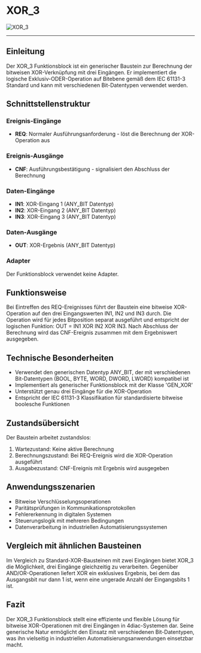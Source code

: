# XOR_3

![XOR_3](https://user-images.githubusercontent.com/116869307/214143735-3c0a538b-d39a-47e0-9cd3-1602d3640896.png)

* * * * * * * * * *
## Einleitung
Der XOR_3 Funktionsblock ist ein generischer Baustein zur Berechnung der bitweisen XOR-Verknüpfung mit drei Eingängen. Er implementiert die logische Exklusiv-ODER-Operation auf Bitebene gemäß dem IEC 61131-3 Standard und kann mit verschiedenen Bit-Datentypen verwendet werden.

## Schnittstellenstruktur

### **Ereignis-Eingänge**
- **REQ**: Normaler Ausführungsanforderung - löst die Berechnung der XOR-Operation aus

### **Ereignis-Ausgänge**
- **CNF**: Ausführungsbestätigung - signalisiert den Abschluss der Berechnung

### **Daten-Eingänge**
- **IN1**: XOR-Eingang 1 (ANY_BIT Datentyp)
- **IN2**: XOR-Eingang 2 (ANY_BIT Datentyp)  
- **IN3**: XOR-Eingang 3 (ANY_BIT Datentyp)

### **Daten-Ausgänge**
- **OUT**: XOR-Ergebnis (ANY_BIT Datentyp)

### **Adapter**
Der Funktionsblock verwendet keine Adapter.

## Funktionsweise
Bei Eintreffen des REQ-Ereignisses führt der Baustein eine bitweise XOR-Operation auf den drei Eingangswerten IN1, IN2 und IN3 durch. Die Operation wird für jedes Bitposition separat ausgeführt und entspricht der logischen Funktion: OUT = IN1 XOR IN2 XOR IN3. Nach Abschluss der Berechnung wird das CNF-Ereignis zusammen mit dem Ergebniswert ausgegeben.

## Technische Besonderheiten
- Verwendet den generischen Datentyp ANY_BIT, der mit verschiedenen Bit-Datentypen (BOOL, BYTE, WORD, DWORD, LWORD) kompatibel ist
- Implementiert als generischer Funktionsblock mit der Klasse 'GEN_XOR'
- Unterstützt genau drei Eingänge für die XOR-Operation
- Entspricht der IEC 61131-3 Klassifikation für standardisierte bitweise boolesche Funktionen

## Zustandsübersicht
Der Baustein arbeitet zustandslos:
1. Wartezustand: Keine aktive Berechnung
2. Berechnungszustand: Bei REQ-Ereignis wird die XOR-Operation ausgeführt
3. Ausgabezustand: CNF-Ereignis mit Ergebnis wird ausgegeben

## Anwendungsszenarien
- Bitweise Verschlüsselungsoperationen
- Paritätsprüfungen in Kommunikationsprotokollen
- Fehlererkennung in digitalen Systemen
- Steuerungslogik mit mehreren Bedingungen
- Datenverarbeitung in industriellen Automatisierungssystemen

## Vergleich mit ähnlichen Bausteinen
Im Vergleich zu Standard-XOR-Bausteinen mit zwei Eingängen bietet XOR_3 die Möglichkeit, drei Eingänge gleichzeitig zu verarbeiten. Gegenüber AND/OR-Operationen liefert XOR ein exklusives Ergebnis, bei dem das Ausgangsbit nur dann 1 ist, wenn eine ungerade Anzahl der Eingangsbits 1 ist.

## Fazit
Der XOR_3 Funktionsblock stellt eine effiziente und flexible Lösung für bitweise XOR-Operationen mit drei Eingängen in 4diac-Systemen dar. Seine generische Natur ermöglicht den Einsatz mit verschiedenen Bit-Datentypen, was ihn vielseitig in industriellen Automatisierungsanwendungen einsetzbar macht.
